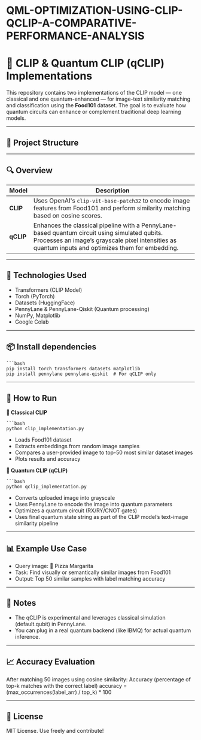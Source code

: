 # QML-OPTIMIZATION-USING-CLIP-QCLIP-A-COMPARATIVE-PERFORMANCE-ANALYSIS

# 🧠 CLIP & Quantum CLIP (qCLIP) Implementations

This repository contains two implementations of the CLIP model — one classical and one quantum-enhanced — for image-text similarity matching and classification using the **Food101** dataset. The goal is to evaluate how quantum circuits can enhance or complement traditional deep learning models.

---

## 📁 Project Structure


---

## 🔍 Overview

| Model  | Description |
|--------|-------------|
| **CLIP**   | Uses OpenAI's `clip-vit-base-patch32` to encode image features from Food101 and perform similarity matching based on cosine scores. |
| **qCLIP**  | Enhances the classical pipeline with a PennyLane-based quantum circuit using simulated qubits. Processes an image’s grayscale pixel intensities as quantum inputs and optimizes them for embedding. |

---

## 🧪 Technologies Used

- Transformers (CLIP Model)
- Torch (PyTorch)
- Datasets (HuggingFace)
- PennyLane & PennyLane-Qiskit (Quantum processing)
- NumPy, Matplotlib
- Google Colab

---

## 📦 Install dependencies

    ```bash
    pip install torch transformers datasets matplotlib
    pip install pennylane pennylane-qiskit  # For qCLIP only

---

## 🚀 How to Run

**🧠 Classical CLIP**
   
    ```bash
    python clip_implementation.py

- Loads Food101 dataset
- Extracts embeddings from random image samples
- Compares a user-provided image to top-50 most similar dataset images
- Plots results and accuracy

**🧠 Quantum CLIP (qCLIP)**
    
    ```bash
    python qclip_implementation.py

- Converts uploaded image into grayscale
- Uses PennyLane to encode the image into quantum parameters
- Optimizes a quantum circuit (RX/RY/CNOT gates)
- Uses final quantum state string as part of the CLIP model’s text-image similarity pipeline

---

## 📊 Example Use Case

- Query image: 🍕 Pizza Margarita
- Task: Find visually or semantically similar images from Food101
- Output: Top 50 similar samples with label matching accuracy

---

## 🔬 Notes

- The qCLIP is experimental and leverages classical simulation (default.qubit) in PennyLane.
- You can plug in a real quantum backend (like IBMQ) for actual quantum inference.

---

## 📈 Accuracy Evaluation

After matching 50 images using cosine similarity:
Accuracy (percentage of top-k matches with the correct label)
accuracy = (max_occurrences(label_arr) / top_k) * 100

---

## 📄 License
MIT License. Use freely and contribute!

